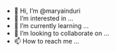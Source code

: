 - 👋 Hi, I’m @maryainduri
- 👀 I’m interested in ...
- 🌱 I’m currently learning ...
- 💞️ I’m looking to collaborate on ...
- 📫 How to reach me ...

<!---
maryainduri/maryainduri is a ✨ special ✨ repository because its `README.md` (this file) appears on your GitHub profile.
You can click the Preview link to take a look at your changes.
--->
